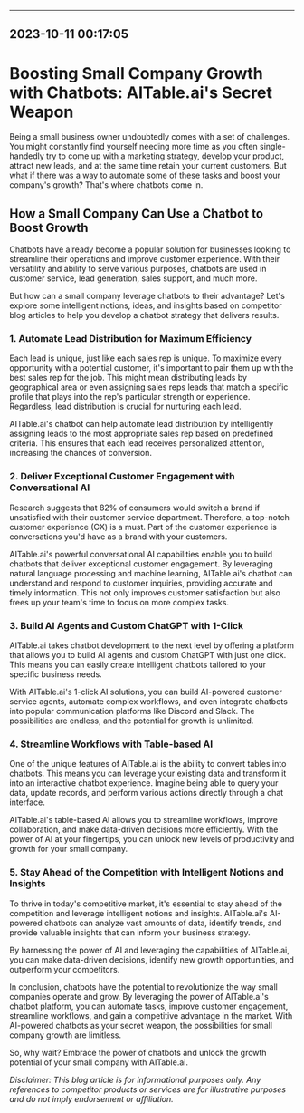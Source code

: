 

---------------------------------------------
2023-10-11 00:17:05
---------------------------------------------

# Boosting Small Company Growth with Chatbots: AITable.ai's Secret Weapon

Being a small business owner undoubtedly comes with a set of challenges. You might constantly find yourself needing more time as you often single-handedly try to come up with a marketing strategy, develop your product, attract new leads, and at the same time retain your current customers. But what if there was a way to automate some of these tasks and boost your company's growth? That's where chatbots come in.

## How a Small Company Can Use a Chatbot to Boost Growth

Chatbots have already become a popular solution for businesses looking to streamline their operations and improve customer experience. With their versatility and ability to serve various purposes, chatbots are used in customer service, lead generation, sales support, and much more.

But how can a small company leverage chatbots to their advantage? Let's explore some intelligent notions, ideas, and insights based on competitor blog articles to help you develop a chatbot strategy that delivers results.

### 1. Automate Lead Distribution for Maximum Efficiency

Each lead is unique, just like each sales rep is unique. To maximize every opportunity with a potential customer, it's important to pair them up with the best sales rep for the job. This might mean distributing leads by geographical area or even assigning sales reps leads that match a specific profile that plays into the rep's particular strength or experience. Regardless, lead distribution is crucial for nurturing each lead.

AITable.ai's chatbot can help automate lead distribution by intelligently assigning leads to the most appropriate sales rep based on predefined criteria. This ensures that each lead receives personalized attention, increasing the chances of conversion.

### 2. Deliver Exceptional Customer Engagement with Conversational AI

Research suggests that 82% of consumers would switch a brand if unsatisfied with their customer service department. Therefore, a top-notch customer experience (CX) is a must. Part of the customer experience is conversations you'd have as a brand with your customers.

AITable.ai's powerful conversational AI capabilities enable you to build chatbots that deliver exceptional customer engagement. By leveraging natural language processing and machine learning, AITable.ai's chatbot can understand and respond to customer inquiries, providing accurate and timely information. This not only improves customer satisfaction but also frees up your team's time to focus on more complex tasks.

### 3. Build AI Agents and Custom ChatGPT with 1-Click

AITable.ai takes chatbot development to the next level by offering a platform that allows you to build AI agents and custom ChatGPT with just one click. This means you can easily create intelligent chatbots tailored to your specific business needs.

With AITable.ai's 1-click AI solutions, you can build AI-powered customer service agents, automate complex workflows, and even integrate chatbots into popular communication platforms like Discord and Slack. The possibilities are endless, and the potential for growth is unlimited.

### 4. Streamline Workflows with Table-based AI

One of the unique features of AITable.ai is the ability to convert tables into chatbots. This means you can leverage your existing data and transform it into an interactive chatbot experience. Imagine being able to query your data, update records, and perform various actions directly through a chat interface.

AITable.ai's table-based AI allows you to streamline workflows, improve collaboration, and make data-driven decisions more efficiently. With the power of AI at your fingertips, you can unlock new levels of productivity and growth for your small company.

### 5. Stay Ahead of the Competition with Intelligent Notions and Insights

To thrive in today's competitive market, it's essential to stay ahead of the competition and leverage intelligent notions and insights. AITable.ai's AI-powered chatbots can analyze vast amounts of data, identify trends, and provide valuable insights that can inform your business strategy.

By harnessing the power of AI and leveraging the capabilities of AITable.ai, you can make data-driven decisions, identify new growth opportunities, and outperform your competitors.

In conclusion, chatbots have the potential to revolutionize the way small companies operate and grow. By leveraging the power of AITable.ai's chatbot platform, you can automate tasks, improve customer engagement, streamline workflows, and gain a competitive advantage in the market. With AI-powered chatbots as your secret weapon, the possibilities for small company growth are limitless.

So, why wait? Embrace the power of chatbots and unlock the growth potential of your small company with AITable.ai.

*Disclaimer: This blog article is for informational purposes only. Any references to competitor products or services are for illustrative purposes and do not imply endorsement or affiliation.*